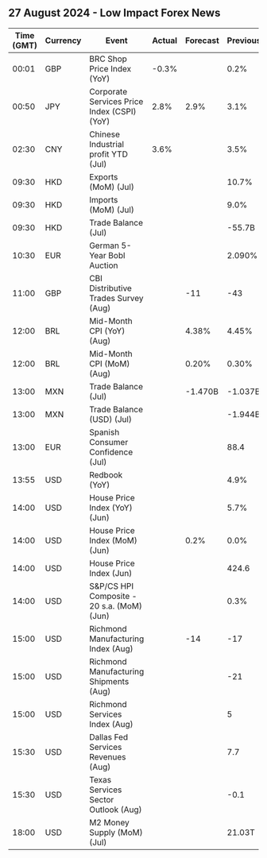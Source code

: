 ## 27 August 2024 - Low Impact Forex News

| Time (GMT) | Currency | Event | Actual | Forecast | Previous |
|------|----------|-------|--------|----------|----------|
| 00:01 | GBP | BRC Shop Price Index (YoY) | -0.3% |  | 0.2% |
| 00:50 | JPY | Corporate Services Price Index (CSPI) (YoY) | 2.8% | 2.9% | 3.1% |
| 02:30 | CNY | Chinese Industrial profit YTD (Jul) | 3.6% |  | 3.5% |
| 09:30 | HKD | Exports (MoM) (Jul) |  |  | 10.7% |
| 09:30 | HKD | Imports (MoM) (Jul) |  |  | 9.0% |
| 09:30 | HKD | Trade Balance (Jul) |  |  | -55.7B |
| 10:30 | EUR | German 5-Year Bobl Auction |  |  | 2.090% |
| 11:00 | GBP | CBI Distributive Trades Survey (Aug) |  | -11 | -43 |
| 12:00 | BRL | Mid-Month CPI (YoY) (Aug) |  | 4.38% | 4.45% |
| 12:00 | BRL | Mid-Month CPI (MoM) (Aug) |  | 0.20% | 0.30% |
| 13:00 | MXN | Trade Balance (Jul) |  | -1.470B | -1.037B |
| 13:00 | MXN | Trade Balance (USD) (Jul) |  |  | -1.944B |
| 13:00 | EUR | Spanish Consumer Confidence (Jul) |  |  | 88.4 |
| 13:55 | USD | Redbook (YoY) |  |  | 4.9% |
| 14:00 | USD | House Price Index (YoY) (Jun) |  |  | 5.7% |
| 14:00 | USD | House Price Index (MoM) (Jun) |  | 0.2% | 0.0% |
| 14:00 | USD | House Price Index (Jun) |  |  | 424.6 |
| 14:00 | USD | S&P/CS HPI Composite - 20 s.a. (MoM) (Jun) |  |  | 0.3% |
| 15:00 | USD | Richmond Manufacturing Index (Aug) |  | -14 | -17 |
| 15:00 | USD | Richmond Manufacturing Shipments (Aug) |  |  | -21 |
| 15:00 | USD | Richmond Services Index (Aug) |  |  | 5 |
| 15:30 | USD | Dallas Fed Services Revenues (Aug) |  |  | 7.7 |
| 15:30 | USD | Texas Services Sector Outlook (Aug) |  |  | -0.1 |
| 18:00 | USD | M2 Money Supply (MoM) (Jul) |  |  | 21.03T |
